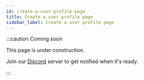 ```yaml
---
id: create-a-user-profile-page
title: Create a user profile page
sidebar_label: Create a user profile page
---
```


:::caution Coming soon

This page is under construction.

Join our [Discord](https://discord.traxion.dev/) server to get notified when it's ready.

:::
